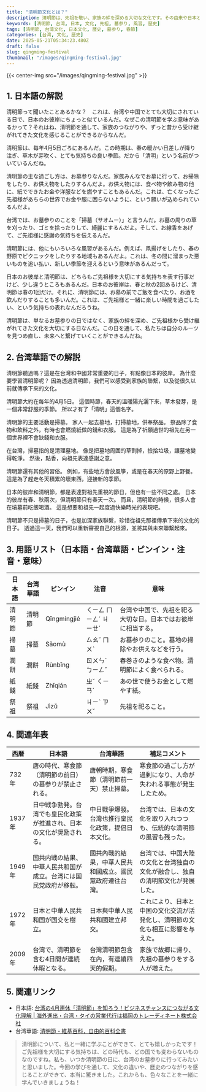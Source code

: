 ```yaml
---
title: "清明節文化とは？"
description: 清明節は、先祖を敬い、家族の絆を深める大切な文化です。その由来や日本との違い、台湾での過ごし方をやさしく解説します。
keywords: [清明節, 台湾, 日本, 文化, 先祖, 墓参り, 風習, 歴史]
tags: [清明節, 台湾文化, 日本文化, 歴史, 墓参り, 春節]
categories: [台湾, 文化, 歴史]
date: 2025-05-21T05:34:23.480Z
draft: false
slug: qingming-festival
thumbnail: "/images/qingming-festival.jpg"
---
```


{{< center-img src="/images/qingming-festival.jpg" >}}

## 1. 日本語の解説

清明節って聞いたことあるかな？　これは、台湾や中国でとても大切にされている日で、日本のお彼岸にちょっと似ているんだ。なぜこの清明節を学ぶ意味があるかって？それはね、清明節を通して、家族のつながりや、ずっと昔から受け継がれてきた文化を感じることができるからなんだ。

清明節は、毎年4月5日ごろにあるんだ。この時期は、春の暖かい日差しが降り注ぎ、草木が芽吹く、とても気持ちの良い季節。だから「清明」という名前がついているんだね。

清明節の主な過ごし方は、お墓参りなんだ。家族みんなでお墓に行って、お掃除をしたり、お供え物をしたりするんだよ。お供え物には、食べ物や飲み物の他に、紙でできたお金や洋服などを燃やすこともあるんだ。これは、亡くなったご先祖様があちらの世界でお金や服に困らないように、という願いが込められているんだよ。

台湾では、お墓参りのことを「掃墓（サオムー）」と言うんだ。お墓の周りの草を刈ったり、ゴミを拾ったりして、綺麗にするんだよ。そして、お線香をあげて、ご先祖様に感謝の気持ちを伝えるんだ。

清明節には、他にもいろいろな風習があるんだ。例えば、凧揚げをしたり、春の野原でピクニックをしたりする地域もあるんだよ。これは、冬の間に溜まった悪いものを追い払い、新しい季節を迎えるという意味があるんだって。

日本のお彼岸と清明節は、どちらもご先祖様を大切にする気持ちを表す行事だけど、少し違うところもあるんだ。日本のお彼岸は、春と秋の2回あるけど、清明節は春の1回だけ。それに、清明節には、お墓の前でご飯を食べたり、お酒を飲んだりすることも多いんだ。これは、ご先祖様と一緒に楽しい時間を過ごしたい、という気持ちの表れなんだろうね。

清明節は、単なるお墓参りの日ではなく、家族の絆を深め、ご先祖様から受け継がれてきた文化を大切にする日なんだ。この日を通して、私たちは自分のルーツを見つめ直し、未来へと繋げていくことができるんだね。

## 2. 台湾華語での解説

清明節聽過嗎？這是在台灣和中國非常重要的日子，有點像日本的彼岸。 為什麼要學習清明節呢？ 因為透過清明節，我們可以感受到家族的聯繫，以及從很久以前就傳承下來的文化。

清明節大約在每年的4月5日。 這個時節，春天的溫暖陽光灑下來，草木發芽，是一個非常舒服的季節。 所以才有了「清明」這個名字。

清明節的主要活動是掃墓。 家人一起去墓地，打掃墓地，供奉祭品。 祭品除了食物和飲料之外，有時也會燃燒紙做的錢和衣服。 這是為了祈願過世的祖先在另一個世界裡不會缺錢和衣服。

在台灣，掃墓指的是清理墓地。 像是把墓地周圍的草割掉，撿拾垃圾，讓墓地變得乾淨。 然後，點香，向祖先表達感謝之意。

清明節還有其他的習俗。 例如，有些地方會放風箏，或是在春天的原野上野餐。 這是為了趕走冬天積累的壞東西，迎接新的季節。

日本的彼岸和清明節，都是表達對祖先重視的節日，但也有一些不同之處。 日本的彼岸有春、秋兩次，但清明節只有春天一次。 而且，清明節的時候，很多人會在墳墓前吃飯喝酒。 這是想要和祖先一起度過快樂時光的表現吧。

清明節不只是掃墓的日子，也是加深家族聯繫，珍惜從祖先那裡傳承下來的文化的日子。 透過這一天，我們可以重新審視自己的根源，並將其與未來聯繫起來。

## 3. 用語リスト（日本語・台湾華語・ピンイン・注音・意味）

| 日本語   | 台湾華語   | ピンイン  | 注音     | 意味                                                                 |
| ------ | ------ | ------ | ------ | ------------------------------------------------------------------ |
| 清明節   | 清明節   | Qīngmíngjié | ㄑㄧㄥ ㄇㄧㄥˊ ㄐㄧㄝˊ | 台湾や中国で、先祖を祀る大切な日。日本ではお彼岸に相当する。                                                |
| 掃墓     | 掃墓     | Sǎomù     | ㄙㄠˇ ㄇㄨˋ   | お墓参りのこと。墓地の掃除やお供えなどを行う。                                                              |
| 潤餅     | 潤餅     | Rùnbǐng   | ㄖㄨㄣˋ ㄅㄧㄥˇ | 春巻きのような食べ物。清明節によく食べられる。                                                             |
| 紙錢     | 紙錢     | Zhǐqián   | ㄓˇ ㄑㄧㄢˊ   | あの世で使うお金として燃やす紙。                                                                |
| 祭祖     | 祭祖     | Jìzǔ     | ㄐㄧˋ ㄗㄨˇ   | 先祖を祀ること。                                                                   |

## 4. 関連年表

| 西暦     | 日本語                                                              | 台湾華語                                                              | 補足コメント                                                                                                                               |
| ------ | ------------------------------------------------------------------ | ------------------------------------------------------------------ | ---------------------------------------------------------------------------------------------------------------------------------------- |
| 732年    | 唐の時代、寒食節（清明節の前日）の墓参りが禁止される。                                                       | 唐朝時期，寒食節（清明節前一天）禁止掃墓。                                                       | 寒食節の過ごし方が過剰になり、人命が失われる事態が発生したため。                                                                                                          |
| 1937年   | 日中戦争勃発。台湾でも皇民化政策が推進され、日本の文化が奨励される。                                                  | 中日戰爭爆發。台灣也推行皇民化政策，提倡日本文化。                                                  | 台湾では、日本の文化を取り入れつつも、伝統的な清明節の風習も残った。                                                                                                      |
| 1949年   | 国共内戦の結果、中華人民共和国が成立。台湾には国民党政府が移転。                                                     | 國共內戰的結果，中華人民共和國成立。國民黨政府遷往台灣。                                                     | 台湾では、中国大陸の文化と台湾独自の文化が融合し、独自の清明節文化が発展した。                                                                                                 |
| 1972年   | 日本と中華人民共和国が国交を樹立。                                                              | 日本與中華人民共和國建立邦交。                                                              | これにより、日本と中国の文化交流が活発化し、清明節の文化も相互に影響を与えた。                                                                                                      |
| 2009年   | 台湾で、清明節を含む4日間が連続休暇となる。                                                          | 台灣清明節包含在內，有連續四天的假期。                                                          | 家族で故郷に帰り、先祖の墓参りをする人が増えた。                                                                                                                   |

## 5. 関連リンク

*   日本語: [台湾の4月連休「清明節」を知ろう！ビジネスチャンスにつながる文化理解 | 海外進出・台湾・タイの営業代行は福岡のトレーディネート株式会社](https://www.tradinate.co.jp/20250402/4026)
*   台湾華語: [清明節 - 維基百科，自由的百科全書](https://zh.wikipedia.org/zh-tw/%E6%B8%85%E6%98%8E%E7%AF%80)

> 清明節について、私と一緒に学ぶことができて、とても嬉しかったです！　ご先祖様を大切にする気持ちは、どの時代も、どの国でも変わらないものなのですね。私も、いつか清明節の日に、台湾のお墓参りに行ってみたいと思いました。今回の学びを通して、文化の違いや、歴史のつながりを感じることができて、本当に驚きました。これからも、色々なことを一緒に学んでいきましょうね！
